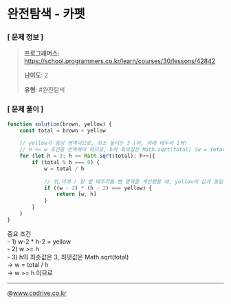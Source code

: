 # 완전탐색 - 카펫

### [ 문제 정보 ]
> **프로그래머스**: https://school.programmers.co.kr/learn/courses/30/lessons/42842
> 
> **난이도**: 2
>
> **유형**: #완전탐색


### [ 문제 풀이 ]
```JavaScript
function solution(brown, yellow) {
    const total = brown + yellow
    
    // yellow가 중앙 영역이므로, 최소 높이는 3 (위, 아래 테두리 1씩)
    // h <= w 조건을 만족해야 하므로, h의 최댓값은 Math.sqrt(total) (w = total / h이므로)
    for (let h = 3; h <= Math.sqrt(total); h++){
        if (total % h === 0) {
            w = total / h
            
            // 위,아래 / 양 옆 테두리를 뺀 영역을 계산했을 때, yellow의 값과 동일하면 정답
            if ((w - 2) * (h - 2) === yellow) {
                return [w, h]
            }
        }
    }
}
```
중요 조건<br>- 1) w-2 * h-2 = yellow<br>- 2) w >= h<br>- 3) h의 최솟값은 3, 최댓값은 Math.sqrt(total)<br>          -> w = total / h<br>          -> w >= h 이므로 


---
@www.codrive.co.kr